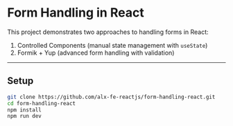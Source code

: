 # Form Handling in React

This project demonstrates two approaches to handling forms in React:

1. Controlled Components (manual state management with `useState`)
2. Formik + Yup (advanced form handling with validation)

---

## Setup
```bash
git clone https://github.com/alx-fe-reactjs/form-handling-react.git
cd form-handling-react
npm install
npm run dev